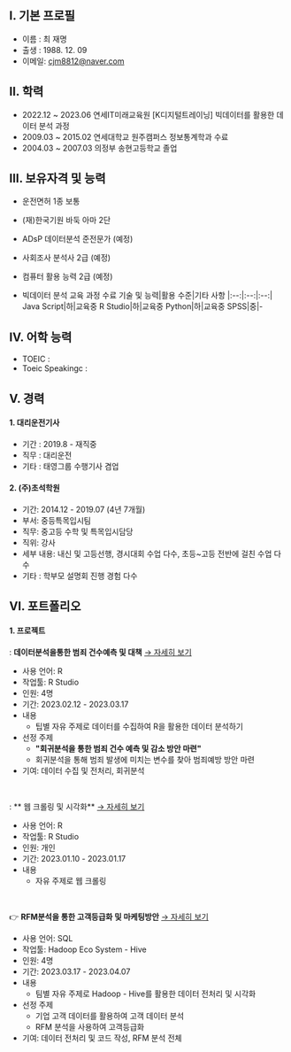 
## Ⅰ. 기본 프로필
- 이름 : 최 재명
- 출생 : 1988. 12. 09 
- 이메일: cjm8812@naver.com

## Ⅱ. 학력
- 2022.12 ~ 2023.06 연세IT미래교육원 [K디지털트레이닝] 빅데이터를 활용한 데이터 분석 과정
- 2009.03 ~ 2015.02 연세대학교 원주캠퍼스 정보통계학과 수료
- 2004.03 ~ 2007.03 의정부 송현고등학교 졸업


## Ⅲ. 보유자격 및 능력
- 운전면허 1종 보통
- (재)한국기원 바둑 아마 2단
- ADsP 데이터분석 준전문가 (예정)
- 사회조사 분석사 2급 (예정)
- 컴퓨터 활용 능력 2급 (예정)

- 빅데이터 분석 교육 과정 수료
기술 및 능력|활용 수준|기타 사항
|:--:|:--:|:--:|
Java Script|하|교육중
R Studio|하|교육중
Python|하|교육중
SPSS|중|-

## Ⅳ. 어학 능력
  - TOEIC : 
  - Toeic Speakingc : 


## Ⅴ. 경력

#### 1. 대리운전기사
   - 기간 : 2019.8 - 재직중
   - 직무 : 대리운전
   - 기타 : 태영그룹 수행기사 겸업
    
#### 2. (주)초석학원
   - 기간: 2014.12 - 2019.07 (4년 7개월)
   - 부서: 중등특목입시팀
   - 직무: 중고등 수학 및 특목입시담당
   - 직위: 강사
   - 세부 내용: 내신 및 고등선행, 경시대회 수업 다수, 초등~고등 전반에 걸친 수업 다수
   - 기타 : 학부모 설명회 진행 경험 다수

## Ⅵ. 포트폴리오
#### 1. 프로젝트
: **데이터분석을통한 범죄 건수예측 및 대책** [→ 자세히 보기](https://github.com/ChoiJMS2/Project.git)  
- 사용 언어: R
- 작업툴: R Studio 
- 인원: 4명  
- 기간: 2023.02.12 - 2023.03.17  
- 내용
  - 팁별 자유 주제로 데이터를 수집하여 R을 활용한 데이터 분석하기  
- 선정 주제
  - **"회귀분석을 통한 범죄 건수 예측 및 감소 방안 마련"**  
  - 회귀분석을 통해 범죄 발생에 미치는 변수를 찾아 범죄예방 방안 마련  
- 기여: 데이터 수집 및 전처리, 회귀분석  
<br>

: ** 웹 크롤링 및 시각화** [→ 자세히 보기](https://github.com/ChoiJMS2/Project.git)  
- 사용 언어: R
- 작업툴: R Studio 
- 인원: 개인  
- 기간: 2023.01.10 - 2023.01.17  
- 내용
  - 자유 주제로 웹 크롤링
<br>

:point_right: **RFM분석을 통한 고객등급화 및 마케팅방안** [→ 자세히 보기](https://github.com/ChoiJMS2/Project.git)  
- 사용 언어: SQL
- 작업툴: Hadoop Eco System - Hive 
- 인원: 4명  
- 기간: 2023.03.17 - 2023.04.07  
- 내용   
  - 팀별 자유 주제로 Hadoop - Hive를 활용한 데이터 전처리 및 시각화
- 선정 주제  
  - 기업 고객 데이터를 활용하여 고객 데이터 분석
  - RFM 분석을 사용하여 고객등급화
- 기여: 데이터 전처리 및 코드 작성, RFM 분석 전체 
